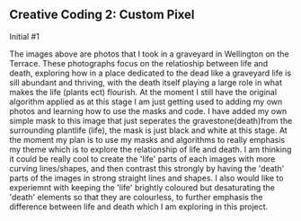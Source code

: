## Creative Coding 2: Custom Pixel
Initial #1

The images above are photos that I took in a graveyard in Wellington on the Terrace. These photographs focus on the relatioship between life and death, exploring how in a place dedicated to the dead like a graveyard life is sill abundant and thriving, with the death itself playing a large role in what makes the life (plants ect) flourish.
At the moment I still have the original algorithm applied as at this stage I am just getting used to adding my own photos and learning how to use the masks and code. I have added my own simple mask to this image that just seperates the gravestone(death)from the surrounding plantlife (life), the mask is just black and white at this stage.
At the moment my plan is to use my masks and algorithms to really emphasis my theme which is to explore the relationship of life and death. I am thinking it could be really cool to create the 'life' parts of each images with more curving lines/shapes, and then contrast this strongly by having the 'death' parts of the images in strong straight lines and shapes. I also would like to experiemnt with keeping the 'life' brightly coloured but desaturating the 'death' elements so that they are colourless, to further emphasis the difference between life and death which I am exploring in this project.
